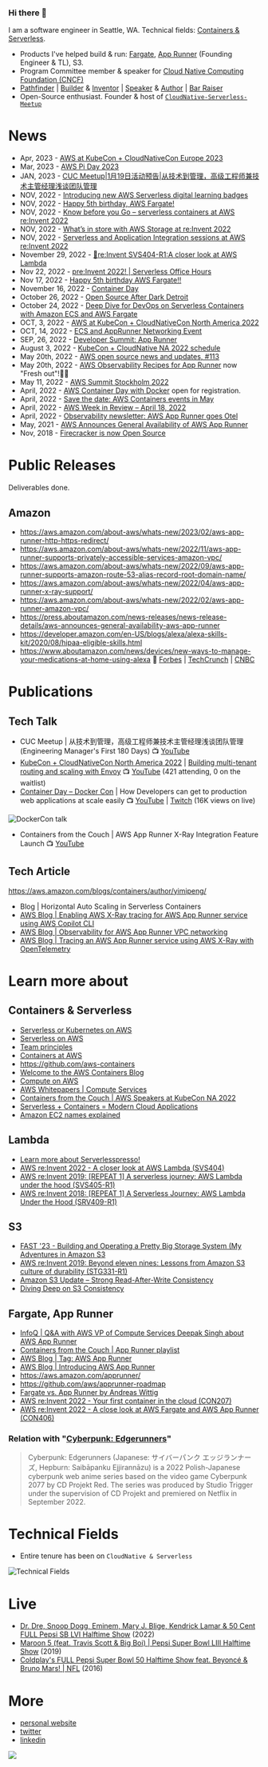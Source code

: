 ### Hi there 👋
I am a software engineer in Seattle, WA. Technical fields: [Containers & Serverless](https://aws.amazon.com/products/compute/).

- Products I've helped build & run: [Fargate](https://aws.amazon.com/blogs/containers/under-the-hood-fargate-data-plane/), [App Runner](https://aws.amazon.com/apprunner/) (Founding Engineer & TL), S3.
- Program Committee member & speaker for [Cloud Native Computing Foundation (CNCF)](https://github.com/cncf)
- [Pathfinder](https://youtu.be/WGA2P_oH5Xc) | [Builder](https://aws.amazon.com/builders-library/) & [Inventor](https://reinvent.awsevents.com/) | [Speaker](https://www.credly.com/badges/eca5b42d-89c1-41a8-a9fc-a661e9b933cf/public_url) & [Author](https://aws.amazon.com/blogs/containers/author/yimipeng/) | [Bar Raiser](https://www.aboutamazon.eu/news/working-at-amazon/what-is-a-bar-raiser-at-amazon)
- Open-Source enthusiast. Founder & host of [```CloudNative-Serverless-Meetup```](https://github.com/CloudNative-Serverless-Meetup)

<!--
My specialties: 
- Cloud-Native | Container Compute | Serverless | Open-Source
- Distributed System
- Open-Source: [Kafka](https://kafka.apache.org/), [Flink](https://flink.apache.org/), [EnvoyProxy](https://www.envoyproxy.io/), [gRPC](https://grpc.io/), [OpenTelemetry](https://opentelemetry.io/), [Firecracker](https://firecracker-microvm.github.io/), [containerd](https://containerd.io/), [Docker](https://www.docker.com/) etc.  -->


<!-- For more icons please follow  https://github.com/MikeCodesDotNET/ColoredBadges -->

<!--
<p>
<img src="https://cncf-branding.netlify.app/img/other/cncf/horizontal/color/cncf-color.svg" alt="cncf Logo" width="50" height="50"/> <img src="https://cdn.worldvectorlogo.com/logos/kafka.svg" alt="kafka Logo" width="50" height="50"/> <img src="https://cdn.worldvectorlogo.com/logos/docker.svg" alt="docker Logo" width="50" height="50"/> <img src="https://cncf-branding.netlify.app/img/projects/envoy/stacked/color/envoy-stacked-color.svg" alt="envoyproxy Logo" width="50" height="50"/> <img src="https://cncf-branding.netlify.app/img/projects/containerd/stacked/color/containerd-stacked-color.svg" alt="containerd Logo" width="50" height="50"/> <img src="https://cncf-branding.netlify.app/img/projects/grpc/horizontal/color/grpc-horizontal-color.svg" alt="grpc Logo" width="50" height="50"/> <img src="https://cncf-branding.netlify.app/img/projects/opentelemetry/icon/color/opentelemetry-icon-color.svg" alt="opentelemetry Logo" width="50" height="50"/> <img src="https://cdn.worldvectorlogo.com/logos/jetbrains-1.svg" alt="jetbrains Logo" width="50" height="50"/> <img src="https://cdn.worldvectorlogo.com/logos/bash-1.svg" alt="Bash Logo" width="50" height="50"/> <img src="https://cdn.worldvectorlogo.com/logos/visual-studio-code-1.svg" alt="VSCode Logo" width="50" height="50"/>  
</p> 
-->

<!--
I am also interested in:
- Climate, Geography 
- Electric Vehicle, RV
- Quantum Computing, Edge Computing, ARM etc. all about Compute and Storage (CS)
-->


# News
- Apr, 2023 - [AWS at KubeCon + CloudNativeCon Europe 2023](https://aws-kubecon-eu.splashthat.com/)
- Mar, 2023 - [AWS Pi Day 2023](https://pages.awscloud.com/NAMER-field-OE-Pi-Day-2023-reg-event.html)
- JAN, 2023 - [CUC Meetup|1月19日活动预告|从技术到管理，高级工程师兼技术主管经理浅谈团队管理](https://mp.weixin.qq.com/s/NkG306k-7dw1jLEvaBBw0A)
- NOV, 2022 - [Introducing new AWS Serverless digital learning badges](https://aws.amazon.com/blogs/compute/introducing-new-aws-serverless-digital-learning-badges/)
- NOV, 2022 - [Happy 5th birthday, AWS Fargate!](https://aws.amazon.com/blogs/containers/happy-5th-birthday-aws-fargate/)
- NOV, 2022 - [Know before you Go – serverless containers at AWS re:Invent 2022](https://aws.amazon.com/blogs/containers/know-before-you-go-serverless-containers-at-aws-reinvent-2022/)
- NOV, 2022 - [What’s in store with AWS Storage at re:Invent 2022](https://aws.amazon.com/blogs/storage/reinvent-2022/)
- NOV, 2022 - [Serverless and Application Integration sessions at AWS re:Invent 2022](https://aws.amazon.com/blogs/compute/serverless-and-application-integration-sessions-at-aws-reinvent-2022/?trk=global_employee_advocacy&sc_channel=sm&advocacy_source=everyonesocial&es_id=d82cc95e9e)
- November 29, 2022 - [📢re:Invent SVS404-R1:A closer look at AWS Lambda](https://www.linkedin.com/posts/julianrwood_serverless-lambda-reinvent-activity-6998284223040077824-gCM7?utm_source=share&utm_medium=member_desktop)
- Nov 22, 2022 - [pre:Invent 2022! | Serverless Office Hours](https://www.linkedin.com/video/event/urn:li:ugcPost:6996839512370782210/)
- Nov 17, 2022 - [Happy 5th birthday AWS Fargate!!](https://www.linkedin.com/video/event/urn:li:ugcPost:6998315450849734656/)
- November 16, 2022 - [Container Day](https://www.wearedevelopers.com/event/container-day-1611)
- October 26, 2022 - [Open Source After Dark Detroit](https://opensourceafterdarkdetroit.splashthat.com/)
- October 24, 2022 - [Deep Dive for DevOps on Serverless Containers with Amazon ECS and AWS Fargate](https://technicaldeepdiveonserverlessc.splashthat.com/)
- OCT, 3, 2022 - [AWS at KubeCon + CloudNativeCon North America 2022](https://aws.amazon.com/blogs/containers/aws-at-kubecon-cloudnativecon-north-america-2022/)
- OCT, 14, 2022 - [ECS and AppRunner Networking Event](https://ecsandapprunnernetworkingevent.splashthat.com/)
- SEP, 26, 2022 - [Developer Summit: App Runner](https://aws-startup-lofts.com/amer/loft/san-francisco/e/426a6/building-serverless-web-applications-with-aws-apprunner-in-minutes)
- August 3, 2022 - [KubeCon + CloudNative NA 2022 schedule](https://events.linuxfoundation.org/kubecon-cloudnativecon-north-america/)
- May 20th, 2022 - [AWS open source news and updates, #113](https://dev.to/aws/aws-open-source-news-and-updates-113-16a4)
- May 20th, 2022 - [AWS Observability Recipes for App Runner](https://aws-observability.github.io/aws-o11y-recipes/apprunner/) now "Fresh out"!👨‍🍳
- May 11, 2022 - [AWS Summit Stockholm 2022](https://aws.amazon.com/events/summits/stockholm/)
- April, 2022 - [AWS Container Day with Docker](https://awscontainerdaydocker.splashthat.com/) open for registration. 
- April, 2022 - [Save the date: AWS Containers events in May](https://aws.amazon.com/blogs/containers/save-the-date-aws-containers-events-in-may/)
- April, 2022 - [AWS Week in Review – April 18, 2022](https://aws.amazon.com/blogs/aws/aws-week-in-review-april-18-2022/)
- April, 2022 - [Observability newsletter: AWS App Runner goes Otel](https://o11y.news/2022-04-18/)
- May, 2021 - [AWS Announces General Availability of AWS App Runner](https://press.aboutamazon.com/2021/5/aws-announces-general-availability-of-aws-app-runner)
- Nov, 2018 - [Firecracker is now Open Source](https://www.youtube.com/watch?v=DrrvPqX_Qr8)

# Public Releases
Deliverables done.

## Amazon
- https://aws.amazon.com/about-aws/whats-new/2023/02/aws-app-runner-http-https-redirect/
- https://aws.amazon.com/about-aws/whats-new/2022/11/aws-app-runner-supports-privately-accessible-services-amazon-vpc/
- https://aws.amazon.com/about-aws/whats-new/2022/09/aws-app-runner-supports-amazon-route-53-alias-record-root-domain-name/
- https://aws.amazon.com/about-aws/whats-new/2022/04/aws-app-runner-x-ray-support/
- https://aws.amazon.com/about-aws/whats-new/2022/02/aws-app-runner-amazon-vpc/
- https://press.aboutamazon.com/news-releases/news-release-details/aws-announces-general-availability-aws-app-runner
- https://developer.amazon.com/en-US/blogs/alexa/alexa-skills-kit/2020/08/hipaa-eligible-skills.html 
- https://www.aboutamazon.com/news/devices/new-ways-to-manage-your-medications-at-home-using-alexa 📰 [Forbes](https://www.forbes.com/sites/krisholt/2019/11/26/amazons-alexa-can-now-remind-you-when-to-take-your-medications/) | [TechCrunch](https://techcrunch.com/2019/11/26/amazon-launches-medication-management-features-for-alexa/) | [CNBC](https://www.cnbc.com/2019/11/26/amazon-alexa-will-now-remind-you-when-to-take-your-pills.html)

# Publications

## Tech Talk 
- CUC Meetup | 从技术到管理，高级工程师兼技术主管经理浅谈团队管理 (Engineering Manager's First 180 Days) 📺 [YouTube](https://youtu.be/F24kUu2nFDY)
- [KubeCon + CloudNativeCon North America 2022](https://pages.awscloud.com/KubeCon-2022.html) | [Building multi-tenant routing and scaling with Envoy](https://kccncna2022.sched.com/event/182KU/building-multi-tenant-routing-and-scaling-with-envoy-yiming-peng-amazon-web-services-inc?iframe=no) 📺 [YouTube](https://youtu.be/6-akjOASvxc) (421 attending, 0 on the waitlist)
- [Container Day – Docker Con](https://awscontainerdaydocker.splashthat.com/) | How Developers can get to production web applications at scale easily 📺 [YouTube](https://youtu.be/Iyp9Ugk9oRs) | [Twitch](https://www.twitch.tv/aws/video/1481107467) (16K views on live)

![DockerCon talk](svg/cftc202205.png)

- Containers from the Couch | AWS App Runner X-Ray Integration Feature Launch 📺 [YouTube](https://youtu.be/cVr8N7enCMM)

## Tech Article
https://aws.amazon.com/blogs/containers/author/yimipeng/
- Blog | Horizontal Auto Scaling in Serverless Containers
- [AWS Blog | Enabling AWS X-Ray tracing for AWS App Runner service using AWS Copilot CLI](https://aws.amazon.com/blogs/containers/enabling-aws-x-ray-tracing-for-aws-app-runner-service-using-aws-copilot-cli/)
- [AWS Blog | Observability for AWS App Runner VPC networking](https://aws.amazon.com/blogs/containers/observability-for-aws-app-runner-vpc-networking/)
- [AWS Blog | Tracing an AWS App Runner service using AWS X-Ray with OpenTelemetry](https://aws.amazon.com/blogs/containers/tracing-an-aws-app-runner-service-using-aws-x-ray-with-opentelemetry/)

# Learn more about 

## Containers & Serverless 
- [Serverless or Kubernetes on AWS](https://aws.amazon.com/architecture/serverless/serverless-or-kubernetes/)
- [Serverless on AWS](https://aws.amazon.com/serverless/)
- [Team principles](https://github.com/aws/containers-roadmap/blob/master/PRINCIPLES.md)
- [Containers at AWS](https://aws.amazon.com/containers/)
- https://github.com/aws-containers
- [Welcome to the AWS Containers Blog](https://aws.amazon.com/blogs/containers/welcome-to-the-aws-containers-blog/)
- [Compute on AWS](https://aws.amazon.com/products/compute/)
- [AWS Whitepapers | Compute Services](https://docs.aws.amazon.com/whitepapers/latest/aws-overview/compute-services.html)
- [Containers from the Couch | AWS Speakers at KubeCon NA 2022](https://www.youtube.com/playlist?list=PLehXSATXjcQF69kb2CtpkqdR7s978fgST)
- [Serverless + Containers = Modern Cloud Applications](https://www.youtube.com/watch?v=q9Wa5KJURec)
- [Amazon EC2 names explained](https://justingarrison.com/blog/2023-02-23-ec2-names-explained/)

## Lambda
- [Learn more about Serverlesspresso!](https://serverlessland.com/reinvent2022/serverlesspresso)
- [AWS re:Invent 2022 - A closer look at AWS Lambda (SVS404)](https://youtu.be/EplOzQqgstA)
- [AWS re:Invent 2019: [REPEAT 1] A serverless journey: AWS Lambda under the hood (SVS405-R1)](https://youtu.be/xmacMfbrG28)
- [AWS re:Invent 2018: [REPEAT 1] A Serverless Journey: AWS Lambda Under the Hood (SRV409-R1)](https://youtu.be/QdzV04T_kec)

## S3
- [FAST '23 - Building and Operating a Pretty Big Storage System (My Adventures in Amazon S3](https://youtu.be/sc3J4McebHE)
- [AWS re:Invent 2019: Beyond eleven nines: Lessons from Amazon S3 culture of durability (STG331-R1)](https://youtu.be/DzRyrvUF-C0)
- [Amazon S3 Update – Strong Read-After-Write Consistency](https://aws.amazon.com/blogs/aws/amazon-s3-update-strong-read-after-write-consistency/)
- [Diving Deep on S3 Consistency](https://www.allthingsdistributed.com/2021/04/s3-strong-consistency.html)

## Fargate, App Runner
- [InfoQ | Q&A with AWS VP of Compute Services Deepak Singh about AWS App Runner](https://www.infoq.com/news/2021/06/deepak-singh-aws/)
- [Containers from the Couch | App Runner playlist](https://www.youtube.com/playlist?list=PLehXSATXjcQHjXDhdlypt0IB5BVD2xnoc)
- [AWS Blog | Tag: AWS App Runner](https://aws.amazon.com/blogs/containers/tag/app-runner/)
- [AWS Blog | Introducing AWS App Runner](https://aws.amazon.com/blogs/containers/introducing-aws-app-runner/)
- https://aws.amazon.com/apprunner/
- https://github.com/aws/apprunner-roadmap
- [Fargate vs. App Runner by Andreas Wittig](https://cloudonaut.io/fargate-vs-apprunner/)
- [AWS re:Invent 2022 - Your first container in the cloud (CON207)](https://youtu.be/abTFdy47tP4)
- [AWS re:Invent 2022 - A close look at AWS Fargate and AWS App Runner (CON406)](https://youtu.be/MZBbhqt6bQs)

### Relation with "[Cyberpunk: Edgerunners](https://www.cyberpunk.net/en/edgerunners)"
> Cyberpunk: Edgerunners (Japanese: サイバーパンク エッジランナーズ, Hepburn: Saibāpanku Ejjirannāzu) is a 2022 Polish-Japanese cyberpunk web anime series based on the video game Cyberpunk 2077 by CD Projekt Red. The series was produced by Studio Trigger under the supervision of CD Projekt and premiered on Netflix in September 2022.


<!--
# Professions 


- Day-to-day Hours spent 

as Tech Lead / Manager (TLM)
![Pie-chart hours spent](svg/pie-chart.svg)
  * Tech Lead / Tech Advisor / Force Multiplier
  * People Management / Team Management
  * Product: Roadmap, Funding, Customer, Features, Vision
  * TPM: SDLC, Priorities, Milestones, Stakeholders
  * Recruiting 
  * Mentoring
  * Architect / Education / Advocate
  * PMM / BD / GTM 
  * Individual Contributor
  * Bar Raiser 
  * Miscs
-->


# Technical Fields
- Entire tenure has been on ```CloudNative & Serverless```

![Technical Fields](svg/tf.001.jpeg)

<!--- <p align="center">
  <img 
    width="500"
    src="svg/si.png"
  >
 </p>
--->

# Live
- [Dr. Dre, Snoop Dogg, Eminem, Mary J. Blige, Kendrick Lamar & 50 Cent FULL Pepsi SB LVI Halftime Show](https://www.youtube.com/watch?v=gdsUKphmB3Y) (2022)
- [Maroon 5 (feat. Travis Scott & Big Boi) | Pepsi Super Bowl LIII Halftime Show](https://www.youtube.com/watch?v=zIwkhEqVq4s) (2019)
- [Coldplay's FULL Pepsi Super Bowl 50 Halftime Show feat. Beyoncé & Bruno Mars! | NFL](https://www.youtube.com/watch?v=c9cUytejf1k) (2016)


# More
- [personal website](http://yimingpeng.com/)
- [twitter](https://twitter.com/pymhq)
- [linkedin](https://www.linkedin.com/in/pengyiming/)


![](https://visitor-badge.glitch.me/badge?page_id=pymhk.pymhk)
